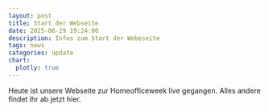 ```yaml
---
layout: post
title: Start der Webseite
date: 2025-06-29 19:24:00
description: Infos zum Start der Webeseite
tags: news
categories: update
chart:
  plotly: true
---
```


Heute ist unsere Webseite zur Homeofficeweek live gegangen. Alles andere findet ihr ab jetzt hier.